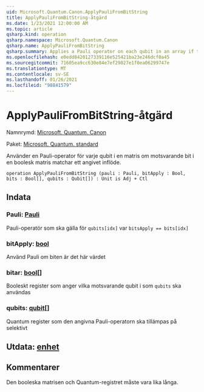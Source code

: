 ```yaml
---
uid: Microsoft.Quantum.Canon.ApplyPauliFromBitString
title: ApplyPauliFromBitString-åtgärd
ms.date: 1/23/2021 12:00:00 AM
ms.topic: article
qsharp.kind: operation
qsharp.namespace: Microsoft.Quantum.Canon
qsharp.name: ApplyPauliFromBitString
qsharp.summary: Applies a Pauli operator on each qubit in an array if the corresponding bit of a Boolean array matches a given input.
ms.openlocfilehash: e0edd8420127339116e525421ba23e246dcf0a45
ms.sourcegitcommit: 71605ea9cc630e84e7ef29027e1f0ea06299747e
ms.translationtype: MT
ms.contentlocale: sv-SE
ms.lasthandoff: 01/26/2021
ms.locfileid: "98841579"
---
```

# <a name="applypaulifrombitstring-operation"></a>ApplyPauliFromBitString-åtgärd

Namnrymd: [Microsoft. Quantum. Canon](xref:Microsoft.Quantum.Canon)

Paket: [Microsoft. Quantum. standard](https://nuget.org/packages/Microsoft.Quantum.Standard)


Använder en Pauli-operator för varje qubit i en matris om motsvarande bit i en boolesk matris matchar ett angivet inflöde.

```qsharp
operation ApplyPauliFromBitString (pauli : Pauli, bitApply : Bool, bits : Bool[], qubits : Qubit[]) : Unit is Adj + Ctl
```


## <a name="input"></a>Indata

### <a name="pauli--pauli"></a>Pauli: [Pauli](xref:microsoft.quantum.lang-ref.pauli)

Pauli-operatör som ska gälla för `qubits[idx]` var `bitsApply == bits[idx]`


### <a name="bitapply--bool"></a>bitApply: [bool](xref:microsoft.quantum.lang-ref.bool)

Använd Pauli om biten är det här värdet


### <a name="bits--bool"></a>bitar: [bool](xref:microsoft.quantum.lang-ref.bool)[]

Booleskt register som anger vilka motsvarande qubit i som `qubits` ska användas


### <a name="qubits--qubit"></a>qubits: [qubit](xref:microsoft.quantum.lang-ref.qubit)[]

Quantum register som den angivna Pauli-operatorn ska tillämpas på selektivt



## <a name="output--unit"></a>Utdata: [enhet](xref:microsoft.quantum.lang-ref.unit)



## <a name="remarks"></a>Kommentarer

Den booleska matrisen och Quantum-registret måste vara lika långa.